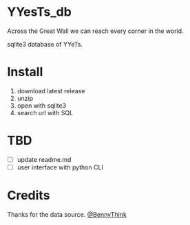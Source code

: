 # YYesTs_db
Across the Great Wall we can reach every corner in the world.

sqlite3 database of YYeTs.

# Install
1. download latest release
2. unzip
3. open with sqlite3
4. search url with SQL

# TBD
- [ ] update readme.md
- [ ] user interface with python CLI

# Credits
Thanks for the data source.
[@BennyThink](https://github.com/BennyThink)


